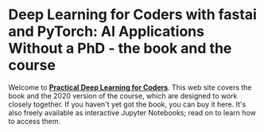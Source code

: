 # Deep Learning for Coders with fastai and PyTorch: AI Applications Without a PhD - the book and the course
Welcome to [__Practical Deep Learning for Coders__](https://course.fast.ai/). This web site covers the book and the 2020 version of the course, which are designed to work closely together. If you haven't yet got the book, you can buy it here. It's also freely available as interactive Jupyter Notebooks; read on to learn how to access them.
